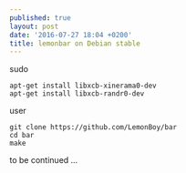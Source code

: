 ```yaml
---
published: true
layout: post
date: '2016-07-27 18:04 +0200'
title: lemonbar on Debian stable
---
```

sudo

    apt-get install libxcb-xinerama0-dev
    apt-get install libxcb-randr0-dev

user

	git clone https://github.com/LemonBoy/bar
    cd bar
    make
    
to be continued ...
